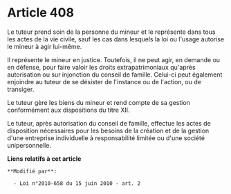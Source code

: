# Article 408

Le tuteur prend soin de la personne du mineur et le représente dans tous les actes de la vie civile, sauf les cas dans
lesquels la loi ou l'usage autorise le mineur à agir lui-même.

Il représente le mineur en justice. Toutefois, il ne peut agir, en demande ou en défense, pour faire valoir les droits
extrapatrimoniaux qu'après autorisation ou sur injonction du conseil de famille. Celui-ci peut également enjoindre au tuteur
de se désister de l'instance ou de l'action, ou de transiger.

Le tuteur gère les biens du mineur et rend compte de sa gestion conformément aux dispositions du titre XII.

Le tuteur, après autorisation du conseil de famille, effectue les actes de disposition nécessaires pour les besoins de la
création et de la gestion d'une entreprise individuelle à responsabilité limitée ou d'une société unipersonnelle.

**Liens relatifs à cet article**

	**Modifié par**:

	  - Loi n°2010-658 du 15 juin 2010 - art. 2
